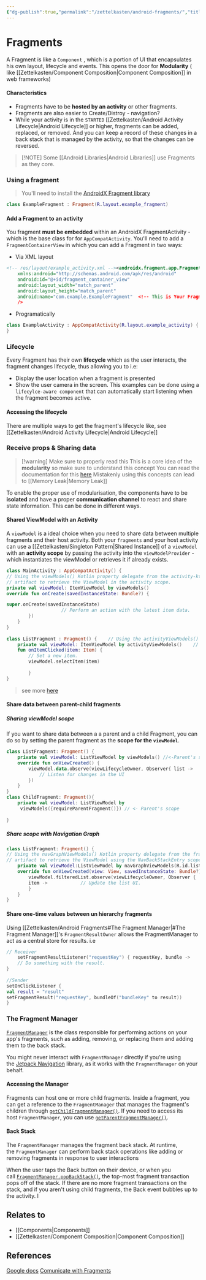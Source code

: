 ```yaml
---
{"dg-publish":true,"permalink":"/zettelkasten/android-fragments/","title":"Fragments","tags":["status/todo","core/tech/android"],"noteIcon":"","created":"2023-10-11T17:40:12.580+01:00","updated":"2023-10-18T14:37:01.102+01:00"}
---
```



# Fragments


A Fragment is like a `Component` , which is a portion of UI that encapsulates his own layout, lifecycle and events. This opens the door for **Modularity** ( like [[Zettelkasten/Component Composition\|Component Composition]] in web frameworks)

#### Characteristics
- Fragments have to be **hosted by an activity** or other fragments. 
- Fragments are also easier to Create/Distroy - navigation?
- While your activity is in the `STARTED` [[Zettelkasten/Android Activity Lifecycle\|Android Lifecycle]] or higher, fragments can be added, replaced, or removed. And you can keep a record of these changes in a back stack that is managed by the activity, so that the changes can be reversed.


> [!NOTE] Some [[Android Libraries\|Android Libraries]] use Fragments as they core.


### Using a fragment
> You'll need to install the [AndroidX Fragment library](https://developer.android.com/jetpack/androidx/releases/fragment) 

```kotlin
class ExampleFragment : Fragment(R.layout.example_fragment)
```
#### Add a Fragment to an activity

You fragment **must be embedded** within an AndroidX FragmentActivity - which is the base class for for `AppCompatActivity`. You'll need to add a `FragmentContainerView` in which you can add a Fragment in two ways:

- Via XML layout
```xml
<!-- res/layout/example_activity.xml --><androidx.fragment.app.FragmentContainerView
	xmlns:android="http://schemas.android.com/apk/res/android" 
	android:id="@+id/fragment_container_view"   
	android:layout_width="match_parent"   
	android:layout_height="match_parent" 
	android:name="com.example.ExampleFragment"  <!-- This is Your Fragment -->
	/>
```

- Programatically
```kotlin
class ExampleActivity : AppCompatActivity(R.layout.example_activity) {    override fun onCreate(savedInstanceState: Bundle?) {        super.onCreate(savedInstanceState)        if (savedInstanceState == null) {            supportFragmentManager.commit {                setReorderingAllowed(true)                add<ExampleFragment>(R.id.fragment_container_view)            }        }    }  
}
```




### Lifecycle
Every Fragment has their own **lifecycle**  which as the user interacts, the fragment changes lifecycle, thus allowing you to i.e:
- Display the user location when a fragment is presented
- Show the user camera in the screen.
This examples can be done using a `lifecylce-aware component` that can automatically start listening when the fragment becomes active.

#### Accessing the lifecycle
There are multiple ways to get the fragment's lifecycle like, see [[Zettelkasten/Android Activity Lifecycle\|Android Lifecycle]]



### Receive props & Sharing data

> [!warning] Make sure to properly read this
> This is a core idea of the **modularity** so make sure to understand this concept
> You can read the documentation for this [here](https://developer.android.com/guide/fragments/communicate)
> Mistakenly using this concepts can lead to [[Memory Leak\|Memory Leak]]

To enable the proper use of modularisation, the components have to be **isolated** and have a proper **communication channel** to react and share state information. This can be done in different ways.

#### Shared ViewModel with an Activity

A `viewModel` is a ideal choice when you need to share data between multiple fragments and their host activity.
Both your `fragments` and your host activity can use a [[Zettelkasten/Singleton Pattern\|Shared Instance]] of a `viewModel` with an **activity  scope** by passing the activity into the `viewModelProvider` - which instantiates the viewModel or retrieves it if already exists.


```kotlin
class MainActivity : AppCompatActivity() {
// Using the viewModels() Kotlin property delegate from the activity-ktx 
// artifact to retrieve the ViewModel in the activity scope.    
private val viewModel: ItemViewModel by viewModels()
override fun onCreate(savedInstanceState: Bundle?) {        

super.onCreate(savedInstanceState)
		            // Perform an action with the latest item data.
		}) 
	}  
}  
  
class ListFragment : Fragment() {    // Using the activityViewModels() Kotlin property delegate from the    // fragment-ktx artifact to retrieve the ViewModel in the activity scope.
	private val viewModel: ItemViewModel by activityViewModels()    // Called when the item is clicked.    
	fun onItemClicked(item: Item) {
		// Set a new item.
		viewModel.selectItem(item)
		
		}  
}
```

> see more [here](https://developer.android.com/guide/fragments/communicate#host-activity)

#### Share data between parent-child fragments
##### Sharing viewModel scope
If you want to share data between a a parent and a child Fragment, you can do so by setting the parent fragment as the **scope for the `viewModel`**.
```kotlin
class ListFragment: Fragment() {
	private val viewModel: ListViewModel by viewModels() //<-Parent's scope
	override fun onViewCreated() {
		viewModel.data.observe(viewLifecycleOwner, Observer{ list ->
			// Listen for changes in the UI
		})
	}
}
class ChildFragment: Fragment(){
	private val viewModel: ListViewModel by
	 viewModels({requireParentFragment()}) // <- Parent's scope
	 
}
```

##### Share scope with Navigation Graph
```kotlin
class ListFragment: Fragment() {    
// Using the navGraphViewModels() Kotlin property delegate from the fragment-ktx
// artifact to retrieve the ViewModel using the NavBackStackEntry scope.  // R.id.list_fragment == the destination id of the ListFragment destination (Parent)
	private val viewModel:ListViewModel by navGraphViewModels(R.id.list_fragment)
	override fun onViewCreated(view: View, savedInstanceState: Bundle?) { 
		viewModel.filteredList.observe(viewLifecycleOwner, Observer { 
		item ->            // Update the list UI.
		}
	}  
}
```


#### Share one-time values between un hierarchy fragments

Using  [[Zettelkasten/Android Fragments#The Fragment Manager\|#The Fragment Manager]]'s `FragmentResultOwner` allows the FragmentManager to act as a central store for results. i.e
```kotlin
// Receiver
	setFragmentResultListener("requestKey") { requestKey, bundle ->        	val result = bundle.getString("bundleKey")
	// Do something with the result.    
}
	
//Sender
setOnClickListener {    
val result = "result"
setFragmentResult("requestKey", bundleOf("bundleKey" to result))  
}
```
### The Fragment Manager

[`FragmentManager`](https://developer.android.com/reference/androidx/fragment/app/FragmentManager) is the class responsible for performing actions on your app's fragments, such as adding, removing, or replacing them and adding them to the back stack.

You might never interact with `FragmentManager` directly if you're using the [Jetpack Navigation](https://developer.android.com/guide/navigation) library, as it works with the `FragmentManager` on your behalf.

#### Accessing the Manager
Fragments can host one or more child fragments. Inside a fragment, you can get a reference to the `FragmentManager` that manages the fragment's children through [`getChildFragmentManager()`](https://developer.android.com/reference/androidx/fragment/app/Fragment#getChildFragmentManager()). If you need to access its host `FragmentManager`, you can use [`getParentFragmentManager()`](https://developer.android.com/reference/androidx/fragment/app/Fragment#getParentFragmentManager()).

#### Back Stack
The `FragmentManager` manages the fragment back stack. At runtime, the `FragmentManager` can perform back stack operations like adding or removing fragments in response to user interactions

When the user taps the Back button on their device, or when you call [`FragmentManager.popBackStack()`](https://developer.android.com/reference/androidx/fragment/app/FragmentManager#popBackStack()), the top-most fragment transaction pops off of the stack. If there are no more fragment transactions on the stack, and if you aren't using child fragments, the Back event bubbles up to the activity. I

## Relates to
- [[Components\|Components]]
- [[Zettelkasten/Component Composition\|Component Composition]]
## References

[Google docs](https://developer.android.com/guide/fragments/fragmentmanager)
[Comunicate with Fragments](https://developer.android.com/guide/fragments/communicate#pass-between-fragments)